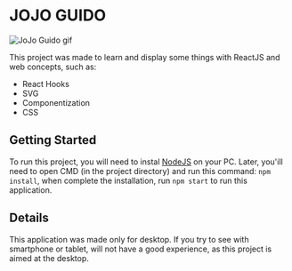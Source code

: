 # JOJO GUIDO

![JoJo Guido gif](https://github.com/NichoBrando/Presentation/blob/master/togit.gif)

This project was made to learn and display some things with ReactJS and web concepts, such as:
* React Hooks
* SVG
* Componentization
* CSS

## Getting Started

To run this project, you will need to instal [NodeJS](https://nodejs.org/en/download/) on your PC. Later, you'ill need to open CMD (in the project directory) and run this command:
`npm install`, when complete the installation, run `npm start` to run this application.

## Details

This application was made only for desktop. If you try to see with smartphone or tablet, will not have a good experience, as this project is aimed at the desktop.
